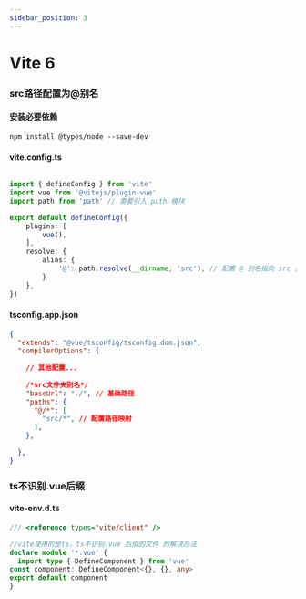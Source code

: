```yaml
---
sidebar_position: 3
---
```


# Vite 6

### src路径配置为@别名

#### 安装必要依赖  

```shell
npm install @types/node --save-dev
```

#### vite.config.ts

```typescript

import { defineConfig } from 'vite'
import vue from '@vitejs/plugin-vue'
import path from 'path' // 需要引入 path 模块

export default defineConfig({
    plugins: [
        vue(),
    ],
    resolve: {
        alias: {
            '@': path.resolve(__dirname, 'src'), // 配置 @ 别名指向 src 目录
        }
    },
})

```

#### tsconfig.app.json

```json
{
  "extends": "@vue/tsconfig/tsconfig.dom.json",
  "compilerOptions": {
    
    // 其他配置...
    
    /*src文件夹别名*/
    "baseUrl": "./", // 基础路径
    "paths": {
      "@/*": [
        "src/*", // 配置路径映射
      ],
    },

  },
}

```

### ts不识别.vue后缀

#### vite-env.d.ts

```typescript
/// <reference types="vite/client" />

//vite使用的是ts，ts不识别.vue 后缀的文件 的解决办法
declare module '*.vue' {
  import type { DefineComponent } from 'vue'
const component: DefineComponent<{}, {}, any>
export default component
}
```
